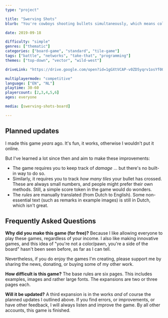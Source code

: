 ```yaml
---
type: "project"

title: "Swerving Shots"
blurb: "You're cowboys shooting bullets simultaneously, which means collisions might occur, which means you might just shoot yourself."

date: 2019-09-18

difficulty: "simple"
genres: ["thematic"]
categories: ["board-game", "standard", "tile-game"]
tags: ["battle", "networks", "take-that", "programming"]
themes: ["top-down", "vector", "wild-west"]

driveLink: "https://drive.google.com/open?id=1gGXtVCAP-v0ZD5yqrv1osYf0QE9SK4WB"

multiplayermode: "competitive"
language: ["EN", "NL"]
playtime: 30-60
playercount: [2,3,4,5,6]
ages: everyone

media: [swerving-shots-board]

---
```


## Planned updates

I made this game _years_ ago. It's fun, it works, otherwise I wouldn't put it online.

But I've learned a lot since then and aim to make these improvements:
* The game requires you to keep track of _damage_ ... but there's no built-in way to do so.
* Similarly, it requires you to track _how many tiles_ your bullet has crossed. These are always small numbers, and people might prefer their own methods. Still, a simple score token in the game would do wonders.
* The _rules_ are manually translated (from Dutch to English). Some non-essential text (such as remarks in example images) is still in Dutch, which isn't great.

## Frequently Asked Questions

**Why did you make this game (for free)?** Because I like allowing everyone to play these games, regardless of your income. I also like making innovative games, and this idea of "you're not a color/pawn, you're a side of the board" hasn't been seen before, as far as I can tell.

Nevertheless, if you do enjoy the games I'm creating, please support me by sharing the news, donating, or buying some of my other work.

**How difficult is this game?** The base rules are six pages. This includes examples, images and rather large fonts. The expansions are two or three pages each.

**Will it be updated?** A third expansion is in the works _and_ of course the planned updates I outlined above. If you find errors, or improvements, or have other feedback, I will always listen and improve the game. By all other accounts, this game is finished.	